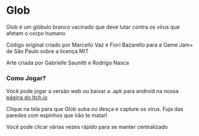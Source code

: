<h1>Glob</h1>
<p> Glob é um glóbulo branco vacinado que deve lutar contra os vírus que afetam o corpo humano </p>
<p> Código original criado por Marcello Vaz e Fiori Bazarello para a Game Jam+ de São Paulo sobre a licença MIT </p>
<p> Arte criada por Gabrielle Saunitti e Rodrigo Nasca </p>

<h3>Como Jogar?</h3>
<p> Você pode jogar a versão web ou baixar a .apk para android na nossa <a target="_blank" href="https://mvaz.itch.io/glob">página do Itch.io</a></p>
<p> Clique na tela para que Glob suba ou desça e capture os vírus. Fuja das paredes com espinhos que irão te matar! </p>
<p> Você pode clicar várias vezes rápido para se manter centralizado </p>
